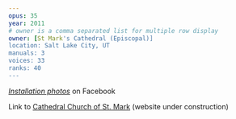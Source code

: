 ```yaml
---
opus: 35
year: 2011
# owner is a comma separated list for multiple row display
owner: [St Mark's Cathedral (Episcopal)]
location: Salt Lake City, UT
manuals: 3
voices: 33
ranks: 40
---
```

<p><em><a target="_blank" href="https://www.facebook.com/media/set/?set=a.122525731183513.14002.122521624517257&type=3">Installation photos</em></a> on Facebook</em></p>
<p>Link to <a target="_blank" href="http://stmarkscathedralut.org/">Cathedral Church of St. Mark</a> (website under construction)</p>
